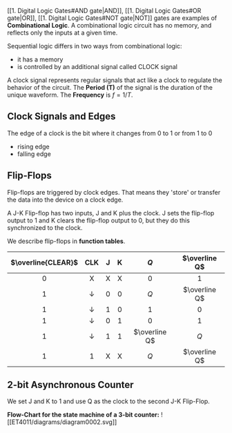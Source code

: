 [[1. Digital Logic Gates#AND gate|AND]], [[1. Digital Logic Gates#OR gate|OR]], [[1. Digital Logic Gates#NOT gate|NOT]] gates are examples of __Combinational Logic__.
A combinational logic circuit has no memory, and reflects only the inputs at a given time.

Sequential logic differs in two ways from combinational logic:
- it has a memory
- is controlled by an additional signal called CLOCK signal

A clock signal represents regular signals that act like a clock to regulate the behavior of the circuit. The __Period (T)__ of the signal is the duration of the unique waveform. The __Frequency__ is $f={1/T}$.

## Clock Signals and Edges
The edge of a clock is the bit where it changes from 0 to 1 or from 1 to 0
- rising edge
- falling edge

## Flip-Flops
Flip-flops are triggered by clock edges. That means they 'store' or transfer the data into the device on a clock edge.

A J-K Flip-flop has two inputs, J and K plus the clock. J sets the flip-flop output to 1 and K clears the flip-flop output to 0, but they do this synchronized to the clock.

We describe flip-flops in __function tables__.

| $\overline{CLEAR}$ | CLK | J   | K   | $Q$   | $\overline Q$ |
| :------------------: | :---: | :---: | :---: | :---: | :-------------: |
| 0                  | X   | X   | X   | 0   | 1             |
| 1                  |  ↓   |   0  |  0   |  $Q$   |    $\overline Q$           |
| 1                  |  ↓   | 1    |  0   | 1    |  0             |
| 1                  |  ↓   |  0   |  1   |  0   |    1           |
| 1                  |   ↓  |  1   |  1   |  $\overline Q$   |    $Q$           |
| 1                  |  1   |  X   |  X   |  $Q$   |     $\overline Q$          |

## 2-bit Asynchronous Counter
We set J and K to 1 and use Q as the clock to the second J-K Flip-Flop.

__Flow-Chart for the state machine of a 3-bit counter:__
![[ET4011/diagrams/diagram0002.svg]]